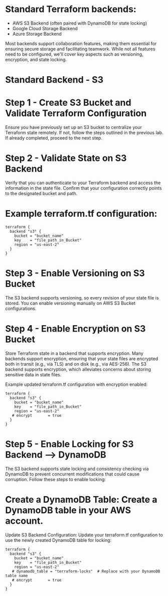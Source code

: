 # Standard Terraform backends:

- AWS S3 Backend (often paired with DynamoDB for state locking)
- Google Cloud Storage Backend
- Azure Storage Backend

Most backends support collaboration features, making them essential for ensuring secure storage and facilitating teamwork. While not all features need to be configured, we'll cover key aspects such as versioning, encryption, and state locking.

# Standard Backend - S3

# Step 1 - Create S3 Bucket and Validate Terraform Configuration
Ensure you have previously set up an S3 bucket to centralize your Terraform state remotely. If not, follow the steps outlined in the previous lab. If already completed, proceed to the next step.

# Step 2 - Validate State on S3 Backend
Verify that you can authenticate to your Terraform backend and access the information in the state file. Confirm that your configuration correctly points to the designated bucket and path.

# Example terraform.tf configuration:

```hcl
terraform {
  backend "s3" {
    bucket = "bucket_name"
    key    = "file_path_in_Bucket"
    region = "us-east-2"
  }
}
```

# Step 3 - Enable Versioning on S3 Bucket
The S3 backend supports versioning, so every revision of your state file is stored. You can enable versioning manually on AWS S3 Bucket configurations.

# Step 4 - Enable Encryption on S3 Bucket 
 Store Terraform state in a backend that supports encryption. Many backends support encryption, ensuring that your state files are encrypted both in transit (e.g., via TLS) and on disk (e.g., via AES-256). The S3 backend supports encryption, which alleviates concerns about storing sensitive data in state files.

Example updated terraform.tf configuration with encryption enabled:

```hcl
terraform {
  backend "s3" {
    bucket = "bucket_name"
    key    = "file_path_in_Bucket"
    region = "us-east-2"
   # encrypt       = true
  }
}
```

# Step 5 - Enable Locking for S3 Backend --> DynamoDB 
The S3 backend supports state locking and consistency checking via DynamoDB to prevent concurrent modifications that could cause corruption. Follow these steps to enable locking:

# Create a DynamoDB Table: Create a DynamoDB table in your AWS account.

Update S3 Backend Configuration: Update your terraform.tf configuration to use the newly created DynamoDB table for locking:

```hcl
terraform {
  backend "s3" {
    bucket = "bucket_name"
    key    = "file_path_in_Bucket"
    region = "us-east-2"
   # dynamodb_table = "terraform-locks"  # Replace with your DynamoDB table name
   # encrypt       = true
  }
}
```